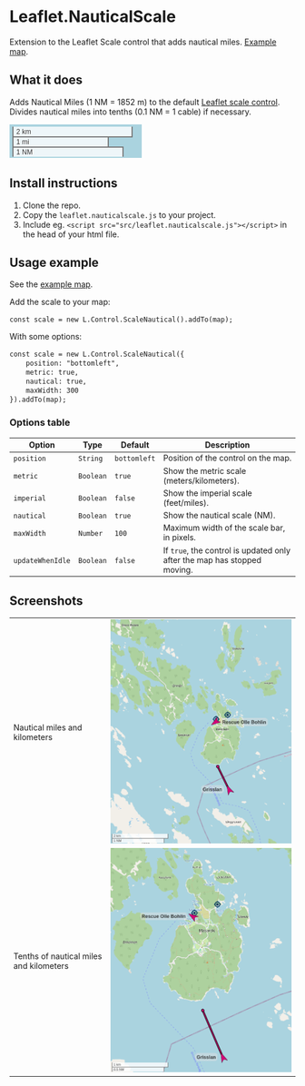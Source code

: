 # Leaflet.NauticalScale
Extension to the Leaflet Scale control that adds nautical miles. [Example map](https://danielmartling.github.io/Leaflet.NauticalScale/example/).

## What it does

Adds Nautical Miles (1 NM = 1852 m) to the default [Leaflet scale control](https://leafletjs.com/reference.html#control-scale). Divides nautical miles into tenths (0.1 NM = 1 cable) if necessary.

![Scale control](img/screenshot3.png)

## Install instructions

1. Clone the repo.
2. Copy the `leaflet.nauticalscale.js` to your project. 
3. Include eg. `<script src="src/leaflet.nauticalscale.js"></script>` in the head of your html file.

## Usage example

See the [example map](https://danielmartling.github.io/Leaflet.NauticalScale/example/).

Add the scale to your map:
```
const scale = new L.Control.ScaleNautical().addTo(map);
```

With some options:
```
const scale = new L.Control.ScaleNautical({
    position: "bottomleft",
    metric: true,
    nautical: true,
    maxWidth: 300
}).addTo(map);
```

### Options table

| Option           | Type      | Default      | Description                                                              |
| ---------------- | --------- | ------------ | ------------------------------------------------------------------------ |
| `position`       | `String`  | `bottomleft` | Position of the control on the map.                                      |
| `metric`         | `Boolean` | `true`       | Show the metric scale (meters/kilometers).                               |
| `imperial`       | `Boolean` | `false`      | Show the imperial scale (feet/miles).                                    |
| `nautical`       | `Boolean` | `true`       | Show the nautical scale (NM).                                            |
| `maxWidth`       | `Number`  | `100`        | Maximum width of the scale bar, in pixels.                               |
| `updateWhenIdle` | `Boolean` | `false`      | If `true`, the control is updated only after the map has stopped moving. |


## Screenshots
|                                         |                                                                                                 |
| --------------------------------------- | ----------------------------------------------------------------------------------------------- |
| Nautical miles and kilometers           | ![Screenshot showing control with nautical miles and kilometers](img/screenshot1.png)           |
| Tenths of nautical miles and kilometers | ![Screenshot showing control with tenths of nautical miles and kilometers](img/screenshot2.png) |
